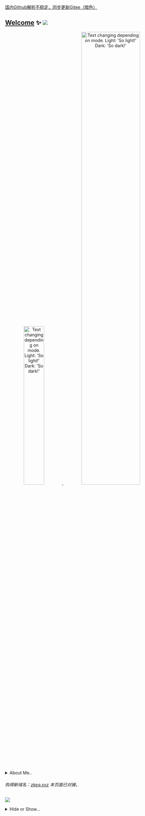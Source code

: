 [国内Github解析不稳定，同步更新Gitee（暗色）](https://zkeq.xyz/dark.html)
## [Welcome](https://zkeq.maylove.pub/) ✨ <a href="https://icodeq.com"><img src="https://komarev.com/ghpvc/?username=zkeq&color=blueviolet&style=flat-square&label=Nice+To+Meet+U"></a>

<a href="https://icodeq.com">
<p align="center">
 <picture>
  <source media="(prefers-color-scheme: dark)" srcset="https://github-profile-trophy.vercel.app/?username=zkeq&theme=algolia&row=2&column=3&no-frame=true" width="36.5%">
  <img alt="Text changing depending on mode. Light: 'So light!' Dark: 'So dark!'" src="https://github-profile-trophy.vercel.app/?username=zkeq&theme=flat&row=2&column=3&margin-w=1&margin-h=1" width="36.5%">
</picture>
 
 
 <picture>
  <source media="(prefers-color-scheme: dark)" srcset="https://stats.readme.icodeq.com/api?username=zkeq&show_icons=true&theme=radical&hide_border=true" width="61.7%">
  <img alt="Text changing depending on mode. Light: 'So light!' Dark: 'So dark!'" src="https://stats.readme.icodeq.com/api?username=zkeq&show_icons=true" width="61.7%">
</picture>
 
</p>
</a>

<details hide>
 <summary>About Me..</summary>

 <a href="https://icodeq.com">
<p align="center"> 
 
 
<picture>
  <source media="(prefers-color-scheme: dark)" srcset="https://github-readme-stats.vercel.app/api/wakatime?username=zkeq&show_icons=true&theme=algolia&hide_border=true&langs_count=12" width="34%">
  <img alt="Text changing depending on mode. Light: 'So light!' Dark: 'So dark!'" src="https://github-readme-stats.vercel.app/api/wakatime?username=zkeq&show_icons=true&langs_count=12" width="34%">
</picture>
 
 <picture>
  <source media="(prefers-color-scheme: dark)" srcset="https://zkeq.xyz/Profile/article.svg" width="64.5%">
  <img alt="Text changing depending on mode. Light: 'So light!' Dark: 'So dark!'" src="https://zkeq.xyz/Profile/article_light.svg" width="64.5%">
</picture>
 
</p>
</a>

</details>


###### 购得新域名：[zkeq.xyz](https://zkeq.xyz)  本页面已对接。

<a href="https://dream-plan.cn"><img src="https://user-images.githubusercontent.com/62864752/155082301-d777c58f-d495-42d7-8dba-59ca844379e7.jpg"></a>

<details hide>
 <summary>Hide or Show...</summary>

<a href="https://icodeq.com">
 
   <picture>
  <source media="(prefers-color-scheme: dark)" srcset="https://github-readme-activity-graph.cyclic.app/graph?username=Zkeq&theme=react-dark&hide_title=true&hide_border=true&area=true">
  <img alt="Text changing depending on mode. Light: 'So light!' Dark: 'So dark!'" src="https://github-readme-activity-graph.cyclic.app/graph?username=Zkeq&theme=vue&hide_title=true&hide_border=false&area=true">
</picture>
 </a>
<!--START_SECTION:waka-->

```text
From: 02 April 2023 - To: 09 April 2023

Total Time: 13 hrs 4 mins

HTML           6 hrs 21 mins   ████████████░░░░░░░░░░░░░   47.77 %
Markdown       5 hrs 41 mins   ██████████▓░░░░░░░░░░░░░░   42.67 %
JavaScript     32 mins         █░░░░░░░░░░░░░░░░░░░░░░░░   04.00 %
Other          14 mins         ▒░░░░░░░░░░░░░░░░░░░░░░░░   01.84 %
```

<!--END_SECTION:waka-->

 <details hide>
 <summary>Hide or Show...</summary>

### 北海道恋人

##### 歌手：[裘德](https://music.163.com/artist?id=12038239)

##### 所属专辑：[颁奖的时候我要缺席](https://music.163.com/album?id=84219953)

-------------------

![北海道恋人](https://user-images.githubusercontent.com/62864752/155082101-1d954bc2-bc4f-4baf-a0d1-fb85790972ee.jpg)

##### 作词 : 黑金雨

##### 作曲 : 裘德

##### 编曲：裘德

##### 制作人：裘德/佘曼妮/李思

##### 吉他：叶知

##### 录音：裘德

##### 和声编写：裘德

##### 和声：裘德

##### 混音师：啊鲤

##### 母带后期制作人：啊鲤

##### 日语校对：盖盖

##### 日语台词：残茶/青柠

##### 封面设计：iwillfafa

##### 封面拍摄：朴图图

##### Just have a taste of the wine we split

###### 泼洒的酒也浅尝一口吧

##### check if all escaped things were sweet

###### 是否逃逸的都是甜蜜的



##### We followed the path...of runaway stars

###### 沿着落跑的星轨我们去往

##### to lights, bright lights sadly shining

###### 悲伤闪烁的明灯



##### (Before) drinking up this bottle, shall we hold

###### 饮尽之前，仍紧握吧

##### Burning up these lights, partings unfold

###### 灯火燃尽，分离就要序幕



##### (Before) breaking up, shall we stay in hokkaido

###### 告别之前，就在北海道吧

##### freezing up the sentences I will be told

###### 我不愿听的句子，都冻结吧



##### May I warm the frost dwelling on your lips

###### 唇上的雪还许我温暖吗

##### check if all lost things were soft

###### 是否遗失的都是柔软的



##### Who's cleared the mists on the Mashu lake

###### 摩周湖的雾气被谁驱散了

##### We saw Antares sadly shining

###### 看见悲伤闪烁的心宿二



##### (Before) drinking up this bottle, shall we hold

###### 饮尽之前，仍紧握吧

##### Open up your eyes, partings unfold

###### 睁眼看见，分离就要序幕



##### (Before) breaking up, shall we stay in hokkaido

###### 告别之前，就在北海道吧

##### freezing up the sentences I will be told

###### 我不愿听的句子，都冻结吧



##### (Before) drinking up this bottle, shall we hold

###### 告别之前，就在北海道吧

##### Open up your eyes, partings unfold

###### 我不愿听的句子，都冻结吧



##### (Before) breaking up, shall we stay in hokkaido

###### 告别之前，就在北海道吧

##### freezing up the sentences I will be told

###### 我不愿听的句子，都冻结吧

##### (We were lovers..)

###### （我们曾是爱人啊）

<audio id="bgmMusic" src="http://music.163.com/song/media/outer/url?id=1405541519.mp3" preload="auto" type="audio/mp3" controls=""    ></audio>

--------------
--------------
--------------

### 想去海边

###### Want to go to the seaside .

##### 歌手：夏日入侵企画

##### 所属专辑：想去海边

-----------------------

![想去海边](https://user-images.githubusercontent.com/62864752/155082551-97866e98-6615-4de1-9086-815762e5ab59.jpg)

##### 作词 : 灰鸿啊

##### 作曲 : 灰鸿啊

##### 等一个自然而然的晴天

##### 我想要带你去海边

##### 去留住这个瞬间在来不及挽回之前

##### 其实不需要深刻的语言

##### 趁现在还有一点时间

##### 就当是最后一次

##### 再一次和我去冒险

##### 不经意划过发尾的指尖

##### 还有冰镇汽水的甜

##### 猜不到你给谁写

##### 带着海风的明信片

##### 哦可不可以再专心一点

##### 请你不要心不在焉

##### 黄昏夕阳还有愿望没实现

##### 能不能和你竭尽全力奔跑

##### 向着海平线

##### 余晖消逝之前都不算终点

##### 曾经的关于以后所有的幻想已经太遥远

##### 被我们丢在身后的时间

##### 不经意划过发尾的指尖

##### 还有冰镇汽水的甜

##### 猜不到你给谁写

##### 带着海风的明信片

##### 哦可不可以再专心一点

##### 请你不要心不在焉

##### 可我却舍不得去挽留你躲闪的双眼

##### 能不能和你竭尽全力奔跑

##### 向着海平线

##### 余晖消逝之前都不算终点

##### 曾经的关于以后所有的幻想已经太遥远

##### 被我们丢在身后的时间

##### 怎么再见

##### 能不能和你竭尽全力奔跑

##### 向着海平线

##### 余晖消逝之前都不算终点

##### 曾经的关于以后所有的幻想已经太遥远

##### 可记忆中的 你想要我 怎么说再见

##### 能不能和你竭尽全力奔跑

##### 向着海平线

##### 余晖消逝之前都不算终点

##### 那是我一直想要只带你去的海边

##### 让我们互相折磨的时间

##### 怎么再见

##### 等一个自然而然的晴天

##### 我想要带你去海边

##### 制作人：韦伟

##### 编曲：夏日入侵企画

##### 吉他：张天翼

##### 贝斯：张光亿

##### 鼓：吕品

##### 和声：张光亿

##### 监制：1991与她

##### 人声编辑：祝薇

##### 录音棚：野火春风声音工作室

##### 录音/混音：李越

##### 母带：Abby road studio(London)

##### 特别感谢：敦煌

<audio id="bgmMusic" src="http://music.163.com/song/media/outer/url?id=1413863166.mp3" preload="auto" type="audio/mp3" controls="" ></audio>

----------------------

-------------------

------------------

### 風情萬種

###### 风情万种

##### 歌手：[周星星](https://music.163.com/artist?id=12157330)

##### 所属专辑：[風情萬種](https://music.163.com/album?id=121535197)

-------------------

![風情萬種](https://user-images.githubusercontent.com/62864752/155082644-2f5a66d9-c284-4a6f-bbbb-6a0a7a498b12.jpg)

##### 作词 : 周星星

##### 作曲 : 周星星

##### 编曲：周星星

##### 录音：周星星

##### 混音/母带：周星星

##### 制作人：周星星

##### 吹海边的风

##### 弥漫在夜空

##### 这风情万种

##### 出现在我梦中

##### 想偷偷带走

##### 藏进我的枕头

##### 好温柔

##### 随着跳动

##### 别醒来

##### 梦里没有人主宰

##### 沉迷这光彩

##### 我多期待

##### 别盛开

##### 再美的花也衰败

##### 话言不由衷

##### 不需要谁能懂

##### 吹海边的风

##### 弥漫在夜空

##### 这风情万种

##### 出现在我梦中

##### 想偷偷带走

##### 藏进我的枕头

##### 好温柔

##### 我来过 也坠落

##### 我打破 那片沙漠

##### 我再痛 我也要说

##### 说再多也没有用

##### 想追赶着日落

##### 怕错过

##### 我划过那片星河里

##### 却只能照亮我自己

##### 别醒来

##### 梦里没有人主宰

##### 沉迷这光彩

##### 我多期待

##### 别盛开

##### 再美的花也衰败

##### 话言不由衷

##### 不需要谁能懂

##### 吹海边的风

##### 弥漫在夜空

##### 这风情万种

##### 出现在我梦中

##### 想偷偷带走

##### 藏进我的枕头

##### 好温柔

##### 推广：造音行动

##### 策划：周星星 蔡雨燕 乔安 张一淼

##### 出品发行：成都基洛特音乐

<audio id="bgmMusic" src="http://music.163.com/song/media/outer/url?id=1812937356.mp3" preload="auto" type="audio/mp3" controls="" ></audio>

----------------------

--------------

---------------

### 你有我

###### 电视剧《陪你一起长大》插曲

##### 歌手：[徐佳莹](https://music.163.com/artist?id=9940)

##### 所属专辑：[你有我](https://music.163.com/album?id=125701612)

---------------------

![你有我](https://user-images.githubusercontent.com/62864752/155082831-fcb691c4-9860-40b4-b039-a52acdb15a65.jpg)

##### 作词 : 马嵩惟/浅紫

##### 作曲 : Muna

##### 编曲 : Muna

##### 制作人 : 浅紫

##### 树梢围绕着风 云朵追随天空

##### 当我睡在你眼中

##### 你拉着我的手 时间忘了转动

##### 有种倔强的温柔

##### 嗯 在每一个分岔路口 当我一回头

##### 我就能看见你笑容

##### 放我肩头的双手

##### 有在乎的感受

##### 你的呼吸陪着我抚平了颤抖

##### 泪光后的彩虹

##### 还好你在左右

##### 轻声说你有我

##### 真的爱不用说 一个眼神就懂

##### 你在默默支持我

##### 谢谢 我的每次扑空 我的每次失落

##### 有人竟比我难过

##### 嗯 虽然黑夜总会降落 你说抬起头

##### 我永远做你的星空

##### 放我肩头的双手

##### 有在乎的感受

##### 你的笑声带领我忘记了忧愁

##### 全世界抛脑后

##### 只要你在左右

##### 轻声说你有我

##### 好幸福 彼此失去所有的时候

##### 还能牵起手 凝望微笑说 你有我

##### 我们在对方的眼中

##### 找到了另一个我

##### 我的被动全被你化成了感动

##### 有一天都老了

##### 在夕阳中

##### 亲爱的你有我

###### 配唱制作人 : 陈君豪

###### 录音师 : 叶育轩

###### 录音室 : BB Road Studio

###### 和声 : 徐佳莹

###### 混音师 : Frank Lee

###### 母带 : Frank Lee

###### 弦乐 : 国际首席爱乐乐团

###### 监制 : 浅紫

###### 封面 : 白汐（刘亚杰）

###### 歌曲版权：众匠（北京）文化传媒有限公司

<audio id="bgmMusic" src="http://music.163.com/song/media/outer/url?id=1835587570.mp3" preload="auto" type="audio/mp3" controls=""  ></audio>

--------------

--------------

-----------

### 爱就一个字

###### 爱就一个字

##### 歌手：[王赫野](https://music.163.com/artist?id=47091532)

##### 所属专辑：[爱就一个字（吉他版）](https://music.163.com/album?id=124351705)

----------------------

![爱就一个字](https://user-images.githubusercontent.com/62864752/155082919-34b6a81b-601b-4c1f-a410-d0783e473715.jpg)

###### 作词 : 陈家丽

###### 作曲 : Jean-Michel Ou

###### 原唱：张信哲

##### 拨开天空的乌云 像蓝丝绒一样美丽

##### 我为你翻山越岭 却无心看风景

##### 我想你 身不由己 每个念头有新的梦境

##### 但愿你 没忘记 我永远保护你

##### 不管风雨的打击全心全意

##### 两个人相互辉映 光芒胜过夜晚繁星

##### 我为你翻山越岭 却无心看风景

##### 我想你 鼓足勇气 凭爱情地图散播讯息

##### 但愿你 没忘记 我永远保护你

##### 从此不必再流浪找寻

##### 爱就一个字 我只说一次

##### 你知道我只会用行动表示

##### 烟花太放肆 守住了坚持

##### 看我为你孤注一掷

##### 爱就一个字 我只说一次

##### 恐怕听见的人勾起了相思

##### 热闹的城市 搜索你的影子

##### 让你幸福我愿意试

##### 两个人相互辉映 光芒胜过夜晚繁星

##### 我为你翻山越岭 却无心看风景

##### 我想你 身不由己 凭爱情地图散播讯息

##### 但愿你 没忘记 我永远保护你

##### 从此不必再流浪找寻

##### 爱就一个字 我只说一次

##### 你知道我只会用行动表示

##### 烟花太放肆 守住了坚持

##### 看我为你孤注一掷

##### 爱就一个字 我只说一次

##### 恐怕听见的人勾起了相思

##### 热闹的城市 搜索你的影子

##### 让你幸福我愿意试 喔

##### 爱就一个字 我只说一次

##### 你知道我只会用行动表示

##### 烟花太放肆 守住了坚持

##### 看我为你孤注一掷

##### 爱就一个字 我只说一次

##### 恐怕听见的人勾起了相思

##### 热闹的城市 搜索你的名字

##### 让你幸福是我一生在乎的事

###### 吉他：王宝新

###### 混音：姜大珂

###### 企划：王暴雨

###### 艺人统筹：高赫阳

###### 统筹：丁柏昕/郭凯翌

###### 出品人：谢奇笛

###### 本歌曲来自〖飓风计划〗

###### 网易飓风工作室x青云Lab

###### 10亿现金激励，千亿流量扶持！

###### 业务联系：jf399@vip.163.com

<audio id="bgmMusic" src="http://music.163.com/song/media/outer/url?id=1828026086.mp3" preload="auto" type="audio/mp3" controls=""  ></audio>

-----------------------

--------------

----------

### Love Story 

###### (Taylor's Version) (Elvira Remix)

##### 歌手：[Taylor Swift](https://music.163.com/artist?id=44266) / [Elvira](https://music.163.com/artist?id=32799045)

##### 所属专辑：[Love Story (Taylor's Version) (Elvira Remix)](https://music.163.com/album?id=125182789)

---------------------

![Love Story](https://user-images.githubusercontent.com/62864752/155082988-bfab9ad2-e850-4a99-9ec2-dc10fd5439b8.jpg)

##### 作词 : Taylor Swift

##### 作曲 : Taylor Swift

##### We were both young when I first saw you.

###### 当我初次遇见你 我们正值青春

##### I close my eyes and the flashback starts:

###### 我轻闭双眸 脑海中回忆开始浮现

##### I'm standing there

###### 我站在阳台上

##### On a balcony in summer air.

###### 感受夏季的风吹拂

##### See the lights, see the party, the ball gowns,

###### 视野里 灯光闪烁 舞会上人们身着礼服

##### See you make your way through the crowd,

###### 望见你从熙攘人群穿过来

##### And say, "Hello."

###### 和我打招呼

##### Little did I know...

###### 对此 我唯独知道

##### That you were Romeo, you were throwing pebbles

###### 你就是罗密欧 那朝我窗畔抛掷小石子的人

##### And my daddy said, "Stay away from Juliet."

###### 可我的父亲却说 离朱丽叶远点

##### And I was crying on the staircase

###### 我便独坐在楼梯口 黯然抽泣

##### Begging you, "Please don't go."

###### 我祈求你 不要离我而去

##### And I said,

###### 并说道

##### "Romeo, take me somewhere we can be alone.

###### 罗密欧 请带我前往唯属于你我二人的地方

##### I'll be waiting. All there's left to do is run.

###### 我愿一直等待下去 剩下要做的 只有同你一起逃离

##### You'll be the prince and I'll be the princess.

###### 你和我也将成为王子与公主那样

##### It's a love story. Baby, just say 'Yes'."

###### 这便是我们的爱情故事 亲爱的 只需答应我便好

##### So, I sneak out to the garden to see you.

###### 所以我蹑手蹑脚 溜进花园见你

##### We keep quiet 'cause we're dead if they knew.

###### 我们言行静悄 因为一旦被他们发现 我们就完蛋了

##### So, close your eyes,

###### 所以 轻闭你的双眸

##### Escape this town for a little while.

###### 暂且义无反顾地逃离这座小城镇

##### Oh, oh.

##### 'Cause you were Romeo. I was a scarlet letter.

###### 因为你就是罗密欧 我就是红字中的女主 和你的感情不被认同

##### And my daddy said, "Stay away from Juliet."

###### 可我的父亲却说 离朱丽叶远点

##### But you were everything to me.

###### 但你却是我人生的全部

##### I was begging you, "Please don't go!"

###### 我祈求你 不要离我而去

##### And I said,

###### 并说道

##### "Romeo, take me somewhere we can be alone.

###### 罗密欧 请带我前往唯属于你我二人的地方

##### I'll be waiting. All there's left to do is run.

###### 我愿一直等待下去 剩下要做的 只有同你一起逃离

##### You'll be the prince and I'll be the princess.

###### 你和我也将成为王子与公主那样

##### It's a love story. Baby, just say 'Yes'.

###### 这便是我们的爱情故事 亲爱的 只需答应我便好

##### Romeo, save me. They're trying to tell me how to feel.

罗密欧 请将我救赎 他们竭尽全力 企图将我思维控制

##### This love is difficult but it's real.

###### 这份爱如此艰苦难熬 但却那般真情实感

##### Don't be afraid. We'll make it out of this mess.

###### 我们无需畏惧 你我将冲破反对声的桎梏

##### It's a love story. Baby, just say 'Yes'."

###### 这便是我们的爱情故事 亲爱的 只需答应我便好

##### Oh, oh, oh.

##### I got tired of waiting,

###### 我已厌倦了等待

##### Wondering if you were ever coming around.

###### 遐思着 你是否还会如约而来

##### My faith in you was fading,

###### 我对你爱的执念逐渐消散

##### When I met you on the outskirts of town.

###### 当我在城外郊区同你相遇之时

##### And I said,

###### 我说道

##### "Romeo, save me. I've been feeling so alone.

###### 罗密欧 请将我解救吧 我如此孤单落寞

##### I keep waiting for you, but you never come.

###### 我苦苦等待你多时 可你却从未来过

##### Is this in my head? I don't know what to think."

###### 我脑海混乱 不知所措

##### He knelt to the ground and pulled out a ring and said,

###### 他单膝跪地 取出戒指 虔诚说道

##### "Marry me, Juliet. You'll never have to be alone

###### 朱丽叶 请嫁给我吧 你将永不孤独

##### I love you, and that's all I really know.

###### 我唯独知道 自己深爱的是你

##### I talked to your dad. Go pick out a white dress.

###### 我和你的父亲谈过了 快去挑选件白色婚纱吧

##### It's a love story. Baby, just say 'Yes'."

###### 这便是我们的爱情故事 亲爱的 只需答应我便好

##### Oh, oh, oh, oh, oh, oh.

##### 'Cause we were both young when I first saw you.

###### 因为 当我初次遇见你 我们正值青春

<audio id="bgmMusic" src="http://music.163.com/song/media/outer/url?id=1832563168.mp3" preload="auto" type="audio/mp3" controls=""  ></audio>

--------------

-------------

------------------------

### 溯

###### Reverse (Live)

##### 歌手：[CORSAK胡梦周](https://music.163.com/artist?id=28083351)

##### 所属专辑：[我们的乐队 第1期](https://music.163.com/album?id=86495711)

---------------------------

![溯](https://user-images.githubusercontent.com/62864752/155083144-382674dd-ec15-4b47-951d-c1ce7e4bb85c.png)

##### 作词 : CORSAK胡梦周

##### 作曲 : CORSAK胡梦周

##### 编曲：Corsak

##### 混音：林梦洋

##### 总想要透过你眼睛

##### 去找寻最原始的野性

##### 没想到最后却闯进

##### 一整座

##### 森林的宁静

##### 你呼吸

##### 蓝丝绒包裹身体

##### 和海洋的哼鸣

##### 我永远不愿醒

##### 我可以

##### 躲进你的身体

##### 进入温暖的你

##### 躲进你的身体

##### 进入温暖的你

##### 总想要透过你眼睛

##### 去找寻水仙的倒影

##### 没想到最后却目睹

##### 一整个

##### 宇宙的繁星

##### 这一秒

##### 只想在爱里沉溺

##### 这世界是块冰

##### 就让她是块冰

##### 我可以

##### 躲进你的身体

##### 进入温暖的你

##### 躲进你的身体

##### 躲进你的身体

##### 进入温暖的你

##### 躲进你的身体

##### 进入温暖的你

<audio id="bgmMusic" src="http://music.163.com/song/media/outer/url?id=1430850573.mp3" preload="auto" type="audio/mp3" controls=""  ></audio>


-----------------

-------------

-----------


### 라일락 

###### LILAC

##### 歌手：IU

##### 所属专辑：IU 5th Album 'LILAC'

###### 当前视频清晰度：1080P [HD]

<video width="100%" height="100%" controls="">
    <source src="https://media.onmicrosoft.cn/iu2.mp4" type="video/mp4" />
</video>

-------------------------------------

![LILAC](https://user-images.githubusercontent.com/62864752/155083286-cc2700f0-ef80-4a2f-9f07-552d8d955780.jpg)

##### 作词 : IU

##### 作曲 : 임수호, Dr.JO, 웅킴, N!ko

##### 나리는 꽃가루에 눈이 따끔해 (아야)

###### 纷飞的花粉迷眼（啊呀）

##### 눈물이 고여도 꾹 참을래

###### 泪水涌出也要忍住

##### 내 마음 한켠 비밀스런 오르골에 넣어두고서

###### 将我心放在秘密的八音盒中

##### 영원히 되감을 순간이니까

###### 因为这是要永远倒带的瞬间

##### 우리 둘의 마지막 페이지를 잘 부탁해

###### 我们俩的最后一页拜托你了

##### 어느 작별이 이보다 완벽할까

###### 哪一个离别会比这要更完美呢

##### Love me only till this spring

##### Love me only till this spring

##### 오 라일락 꽃이 지는 날 good bye

###### 哦 丁香花落的日子 good bye

##### 이런 결말이 어울려

###### 与这落幕相衬

##### 안녕 꽃잎 같은 안녕

###### 再见 如花瓣一般的再见

##### 하이얀 우리 봄날의 climax

###### 我们雪白春日的climax

##### 아 얼마나 기쁜 일이야

###### 啊 多么快乐的事啊

##### Ooh ooh

###### Ooh ooh

##### Love me only till this spring

###### Love me only till this spring

##### 봄바람처럼

###### 如春风

##### Ooh ooh

###### Ooh ooh

##### Love me only till this spring

###### Love me only till this spring

##### 봄바람처럼

###### 如春风

##### 기분이 달아 콧노래 부르네 (랄라)

###### 心情转换 哼起歌来（不同）

##### 입꼬리는 살짝 올린 채

###### 嘴角微微上扬

##### 어쩜 이렇게 하늘은 더 바람은 또 완벽한 건지

###### 天空怎么如此高 甚至风也这样完美

##### 오늘따라 내 모습 맘에 들어

###### 尤其满意今日我的模样

##### 처음 만난 그날처럼 예쁘다고 말해줄래

###### 就像初见那般 能称赞一句我的美丽吗

##### 어느 이별이 이토록 달콤할까

###### 哪一个离别会这样甜蜜呢

##### Love resembles misty dream

###### Love resembles misty dream

##### 오 라일락 꽃이 지는 날 good bye

###### 哦 丁香花落的日子 good bye

##### 이런 결말이 어울려

###### 与这落幕相衬

##### 안녕 꽃잎 같은 안녕

###### 再见 如花瓣一般的再见

##### 하이얀 우리 봄날의 climax

###### 我们雪白春日的climax

##### 아 얼마나 기쁜 일이야

###### 啊 多么快乐的事啊

##### Ooh ooh

###### Ooh ooh

##### Love resembles misty dream

###### Love resembles misty dream

##### 뜬구름처럼

###### 如浮云

##### Ooh ooh

###### Ooh ooh

##### Love resembles misty dream

###### Love resembles misty dream

##### 뜬구름처럼

###### 如浮云

##### 너도 언젠가 날 잊게 될까

###### 你也会在某天将我遗忘吧

##### 지금 표정과 오늘의 향기도

###### 连同现在的表情和今天的香气

##### 단잠 사이에 스쳐간

###### 就如短眠中消散的

##### 봄날의 꿈처럼

###### 春日的梦

##### 오 라일락 꽃이 지는 날 good bye

###### 哦 丁香花落的日子 good bye

##### 너의 대답이 날 울려

###### 你的回答让我哭泣

##### 안녕 약속 같은 안녕

###### 再见 如约定一般的再见

##### 하이얀 우리 봄날에 climax

###### 我们雪白春日的climax

##### 아 얼마나 기쁜 일이야

###### 啊 多么快乐的事啊

##### Ooh ooh

###### Ooh ooh

##### Love me only until this spring

###### Love me only untill this spring

##### 봄바람처럼

###### 如春风

##### Ooh ooh

###### Ooh ooh

##### Love me only until this spring

###### Love me only untill this spring

##### 봄바람처럼

###### 如春风

##### Ooh ooh

###### Ooh ooh

##### Love resembles misty dream

###### Love resembles misty dream

##### 뜬구름처럼

###### 如浮云

##### Ooh ooh

###### Ooh ooh

##### Love resembles misty dream

###### Love resembles misty dream

##### 뜬구름처럼

###### 如浮云

-----------------

### live版

###### 当前视频清晰度：1080P [HD]

<video width="100%" height="100%" controls="">
    <source src="https://media.onmicrosoft.cn/iu.mp4" type="video/mp4" />
</video>


--------------


<video width="100%" height="100%" controls="">
    <source src="https://media.onmicrosoft.cn/%E8%87%B3%E6%AD%A4.mp4" type="video/mp4" />
</video>


### 至此

###### 动漫《我是江小白》第二季片尾曲

##### 歌手：[房东的猫](https://music.163.com/artist?id=1050282)

##### 所属专辑：[至此](https://music.163.com/album?id=74150847)

------------------------

![至此](https://user-images.githubusercontent.com/62864752/155083361-7925a032-0091-4db5-9721-51311b91ffdb.jpg)

##### 作词 : 少年佩/镜千

##### 作曲 : 少年佩

##### 制作人：黎偌天

##### 编曲：黎偌天

##### 监制：李纤橙

##### 弦乐编写：胡静成

##### 弦乐：国际首席爱乐乐团

##### 混音：王晨雨

##### 你说青春 应该是什么模样

##### 是被涂鸦过 四 季 的小巷

##### 是屋顶啤酒 罐里的幻想

##### 还是转角路 灯下 背影的拉长

##### 没结局的回忆

##### 在失去后圆满

##### 是那些说来也无憾的遗憾

##### 给了我 抵抗世 界 的臂弯

##### 我们都要向过去告别了

##### 答应我 你一定要快乐

##### 未来的某时某刻

##### 我们一定会在某地相遇的

##### 你说青春 应该是什么模样

##### 是被锁在抽屉里的远方

##### 是躲单车后 座上的霞光

##### 还是擦肩天桥上 突然的回望

##### 其实人生至此

##### 岁月磨平心事

##### 有些回忆会被珍藏着

##### 有些曲折我会忘了

##### 我们都要向过去告别了

##### 答应我 你一定要快乐

##### 未来的某时某刻

##### 我们一定会在某地相遇的

##### 我们都要向曾经挥手了

##### 答应我 别再回头看了

##### 青春这只手表 时针分针 慢慢跑

##### 跑到终点 那时美好的我们 再会了

<audio id="bgmMusic" src="http://music.163.com/song/media/outer/url?id=1321392596.mp3" preload="auto" type="audio/mp3" controls=""></audio>

----------------

--------------

----------

### 由于时间与地域的关系

###### Next time

##### 歌手：[房东的猫](https://music.163.com/artist?id=1050282)

##### 所属专辑：[这是你想要的生活吗](https://music.163.com/album?id=88183489) - (Isn't it perfect)

---------------------

![由于时间与地域的关系](https://user-images.githubusercontent.com/62864752/155083406-12ef1af6-5aea-4962-a734-01daa18d5b1e.jpg)

##### 作词 : 少年佩/红鼻子小黑/李纤橙

##### 作曲 : 少年佩

##### 你说由于时间与地域的关系

##### 我们 再见不会超过三十次

##### 未来的事我哪里 得知

##### 只是这数字 带给我心事

##### 如果再见 只有 三十次

##### 你想去世界的哪些地址

##### 倒数 计时

##### 怎样相见 才能更有意思

##### 第一次 一定要最浪漫的开始

##### 因我 知你 最看重仪式

##### 第二次 要去探究 什么未知

##### 别害怕 试一试

##### 你说由于时间与地域的 关系

##### 我们 再见不会超过三十次

##### 尚未发生的许多故事

##### 是我今后生涯的 独立分支

##### 第七次 会不会去无人灯塔

##### 学海浪拥抱连绵的细沙

##### 下一次 你带着我奔跑吗

##### 踏着风往前走吧

##### 你说由于时间与地域的关系

##### 我们再见不会超过三十次

##### 倒数 计时

##### 怎样相见 才能更有意思

##### 制作人/编曲/配唱制作人：樊哲忠

##### 监制：李纤橙

##### 和声：少年佩

##### 手风琴：黄婕

##### 小提琴：蔡曜宇

##### 大提琴：刘涵

##### 小提琴录音：单为明@Lights Up Studio

##### 小提琴录音助理：于世政

##### 大提琴录音：陈祺龙@112F Recording Studio

##### 人声录音：陈志翔@Lights Up Studio

##### 混音：赵靖BIG.J @ SBMS Beijing

##### 出品：青柴文化

<audio id="bgmMusic" src="http://music.163.com/song/media/outer/url?id=1382534033.mp3" preload="auto" type="audio/mp3" controls=""></audio>


--------------------
--------------------
--------------------

### 17

###### 网剧《极限17》主题曲

##### 歌手：[毛不易](https://music.163.com/artist?id=12138269)

##### 所属专辑：[极限17 影视原声专辑](https://music.163.com/album?id=80917535)
--------------

![17](https://user-images.githubusercontent.com/62864752/155083519-73aeb3eb-b71e-4214-8f69-185971f0a836.jpg)

##### 作词 : 代岳东

##### 作曲 : 欧中建

##### 编曲：游政豪

##### 编曲制作人：张简君伟

##### 为我心中 开一扇窗

##### 是谁让我心安 不再慌乱

##### 如果说成长 未经患难

##### 爱的重量 也变得简单

##### 摇摇晃晃 梦想和牵绊

##### 迎着风生长 开了花

##### 跌跌撞撞 就算没翅膀

##### 也挥着双手 多勇敢

##### 感谢吃过的苦 受过的伤

##### 让回忆更难忘

##### 青春有快乐 也有心酸

##### 才是最好的模样

##### 流过的泪 说过的谎

##### 能否笑着原谅

##### 回望一路上 人来人往

##### 最怀念一起的时光

##### 摇摇晃晃 梦想和牵绊

##### 迎着风生长 开了花

##### 跌跌撞撞 就算没翅膀

##### 也挥着双手 多勇敢

##### 感谢吃过的苦 受过的伤

##### 让回忆更难忘

##### 青春有快乐 也有心酸

##### 才是最好的模样

##### 流过的泪 说过的谎

##### 能否笑着原谅

##### 回望一路上 人来人往

##### 最怀念一起的时光

##### 满天都是小星星

##### 闪闪放光明

##### 好像微笑的眼睛

##### 看着我和你

##### 星星数也数不清

##### 代表我的心

##### 星星闪闪亮晶晶

##### 满满的爱都给你

##### 感谢吃过的苦 受过的伤

##### 让回忆更难忘

##### 青春有快乐 也有心酸

##### 才是最好的模样

##### 流过的泪 说过的谎

##### 能否笑着原谅

##### 回望一路上 人来人往

##### 最怀念一起的时光

##### 回望一路上 人来人往

##### 最怀念一起的时光

##### 制作人：倪毅 刘鑫磊

##### 和声：张恋歌 Hurricane

##### 配唱：欧中建 刘鑫磊

##### 吉他：Juno

##### 口琴：田肃肃

##### 弦乐：中国爱乐乐团@李朋

##### 录音师：翟行

##### 录音棚： Kong studio

##### 音频剪辑：刘鑫磊 甄诚 欧中建

##### 混音&母带处理：刘鑫磊

##### 采样歌曲名称OT：《数星星》

##### 采样词/曲作者OA、OC:谢欣芷 李宗翰

##### 采样著作权人OP：六月十五音乐有限公司

##### 采样代理权人SP：风潮音乐经纪股份有限公司

##### 出品方:哇唧唧哇娱乐(天津)有限公司

##### 版权方:哇唧唧哇娱乐(天津)有限公司

<audio id="bgmMusic" src="https://media.onmicrosoft.cn/17.mp3" preload="auto" type="audio/mp3"  controls=""></audio>

### 时光，一如既往

<video width="100%" height="100%" controls="">
    <source src="https://media.onmicrosoft.cn/%E6%97%B6%E5%85%89%EF%BC%8C%E4%B8%80%E5%A6%82%E6%97%A2%E5%BE%80.mp4" type="video/mp4" />
</video>

### 这是你想要的生活吗

<video width="100%" height="100%" controls="">
    <source src="https://media.onmicrosoft.cn/%E8%BF%99%E6%98%AF%E4%BD%A0%E6%83%B3%E8%A6%81%E7%9A%84%E7%94%9F%E6%B4%BB%E5%90%97-Live%E7%89%88.mp4" type="video/mp4" />
</video>

#### 云村听歌会

<video width="100%" height="100%" controls="">
    <source src="https://media.onmicrosoft.cn/%E8%BF%99%E6%98%AF%E4%BD%A0%E6%83%B3%E8%A6%81%E7%9A%84%E7%94%9F%E6%B4%BB%E5%90%97.mp4" type="video/mp4" />
</video>

----------------------------

### 时光，一如既往

###### 时光，一如既往

##### 歌手：[房东的猫](https://music.163.com/artist?id=1050282)

##### 所属专辑：[时光，一如既往](https://music.163.com/album?id=123395080)

--------------------------

![时光，一如既往](https://user-images.githubusercontent.com/62864752/155083594-b8bf3e7f-2985-4c0f-9a87-adba08c26fd8.jpg)

##### 作词 : 镜千

##### 作曲 : 少年佩

##### 制作人：宋涛

##### 匆匆走过 拐角的街道

##### 何时丢了热闹

##### 明明习惯 地铁的熙攘

##### 却晚点停靠

##### 下个春天 可能会迟到

##### 但绝不会出逃

##### 回家的路 或许有点绕

##### 但一定能走到

##### 我知道 最难熬的告别

##### 是彼此不能 拥抱

##### 最勇敢的逆行

##### 往往要背对 人潮

##### 长夜后 最如常的破晓

##### 一定会赴约 刚好

##### 最向往的时光

##### 是一如既往 就好

##### 默默望着 城市的灯光

##### 随着心事打烊

##### 静静等着 窗外的树梢

##### 长出了喧嚣

##### 我知道 最难熬的告别

##### 是彼此不能 拥抱

##### 最勇敢的逆行

##### 往往要背对 人潮

##### 长夜后 最如常的破晓

##### 一定会赴约 刚好

##### 最向往的时光

##### 是一如既往 就好

##### 我知道 最难熬的告别

##### 是彼此不能 拥抱

##### 最勇敢的逆行

##### 往往要背对 人潮

##### 长夜后 最如常的破晓

##### 一定会赴约 刚好

##### 最向往的时光

##### 是一如既往 就好

##### 最简单的问好

##### 是别来无恙 就好

##### 编曲：宋涛

##### 和声：少年佩

##### 监制：李纤橙

##### 制作统筹：姜铄波/OneCandy

##### 吉他：薛峰

##### 贝斯：韩阳

##### 鼓：武勇恒（贝贝）

##### 乐器录音师：王辰

##### 录音助理：孙炜祁

##### 录音室：ShiCong Fatnunu Studio

##### 弦乐：国际首席爱乐乐团

##### 弦乐监制：李朋

##### 人声录音师：韦代立

##### 人声录音室：杭州AS_5.1_Studio

##### 混音&母带工程师：王辰

##### 企划文案：镜千

##### 出品公司：武汉东湖音乐文化发展有限公司

<audio id="bgmMusic" src="http://music.163.com/song/media/outer/url?id=1822256814.mp3" preload="auto" type="audio/mp3"  controls=""></audio>

----------

-----------------

-----------
### Distance

###### Intro

##### 歌手：[房东的猫](https://music.163.com/artist?id=1050282)

##### 所属专辑：[这是你想要的生活吗](https://music.163.com/album?id=88183489) - (Isn't it perfect)

------------

![Distance](https://user-images.githubusercontent.com/62864752/155083646-a979b4c8-4309-4133-81d7-357bdd8735b4.jpg)

###### 作曲 : 少年佩

###### 制作人：维诘

###### 编曲/钢琴：杜康

###### 手风琴：黄婕

###### 声音采样：少年佩/红鼻子小黑

###### 监制：李纤橙

###### 发行：青柴文化

<audio id="bgmMusic" src="http://music.163.com/song/media/outer/url?id=1441443016.mp3" preload="auto" type="audio/mp3" controls=""></audio>

-------------------

--------------

-------------------

### ![icon2](https://user-images.githubusercontent.com/62864752/155084342-df71f6ba-6e6f-4b13-8e2d-b8ecb236160d.png)你是我为数不多的骄傲

###### 官方现场MV 新年快乐

---------------------------------

<video width="100%" height="100%" controls="">
    <source src="https://media.onmicrosoft.cn/%E4%BD%A0%E6%98%AF%E6%88%91%E4%B8%BA%E6%95%B0%E4%B8%8D%E5%A4%9A%E7%9A%84%E9%AA%84%E5%82%B2.mp4" type="video/mp4" />
</video>

----------------------------

-----------------

-------------

### 是初恋是心动是你

###### 哈弗「初恋」心动主题曲

##### 歌手：[房东的猫](https://music.163.com/artist?id=1050282)

##### 所属专辑：[是初恋是心动是你](https://music.163.com/album?id=120328585) - (哈弗「初恋」心动主题曲)

-------------------

![是初恋是心动是你](https://user-images.githubusercontent.com/62864752/155083786-418edb79-51a1-4dc3-ab83-d96ee9c5a31b.jpg)

##### 作词 : 唐恬

##### 作曲 : 少年佩

##### 制作人:韦伟

##### 编曲:韦伟

##### 和声：少年佩@房东的猫

##### 监制:李纤橙

##### 制作统筹:OneCandy

##### 吉他:谢星

##### 贝斯:王溪

##### 鼓:伍晓东

##### 键盘:韦伟

##### 阳光描绘 树叶的剪影

##### 车窗外的风 是晴朗的邀请

##### 一车二人三餐四季

##### 所有未遇见的风景 像初恋般动心

##### 步履不停 眼眸里有星

##### 我喜欢你像 爱上一场远行

##### 一车二人三餐四季

##### 勇敢去往大大的天地 落笔小小的点滴

##### 喜欢去追风 无所谓目的地

##### 喜欢把故事 都捉到镜头里

##### 喜欢你识别我表情 和怦然心动的瞬息

##### 喜欢正年轻 像兽类的眼睛

##### 喜欢以好奇 演一出好戏

##### 喜欢去品尝悲喜 有放手去爱的勇气

##### 假如美好拥有前提

##### 是初恋是心动是你

##### 假如美好可以具体

##### 是初恋是心动是你

##### 喜欢去追风 无所谓目的地

##### 喜欢把故事 都捉到镜头里

##### 喜欢你识别我表情 和怦然心动的瞬息

##### 喜欢正年轻 像兽类的眼睛

##### 喜欢以好奇 演一出好戏

##### 喜欢去品尝悲喜 有放手去爱的勇气

##### 乐器录音：李越/祝薇

##### 人声&音频编辑：祝薇

##### 混音&母带：李越

##### 乐器录音棚：野火春风工作室

##### 配唱制作人：何文锐@光合声

##### 人声录音棚：杭州网易放刺电音制作学院录音棚

##### 录音师：段志明 Corey

<audio id="bgmMusic" src="http://music.163.com/song/media/outer/url?id=1803629106.mp3" preload="auto" type="audio/mp3" controls=""></audio>

</details>

</details>
